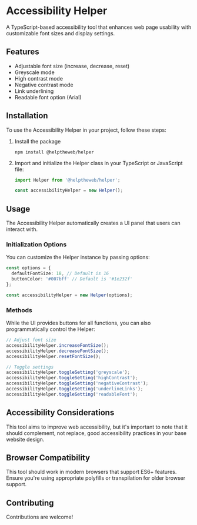 # Accessibility Helper

A TypeScript-based accessibility tool that enhances web page usability with customizable font sizes and display settings.

## Features

- Adjustable font size (increase, decrease, reset)
- Greyscale mode
- High contrast mode
- Negative contrast mode
- Link underlining
- Readable font option (Arial)

## Installation

To use the Accessibility Helper in your project, follow these steps:

1. Install the package
   ```
   npm install @helptheweb/helper
   ```

2. Import and initialize the Helper class in your TypeScript or JavaScript file:
   ```typescript
   import Helper from '@helptheweb/helper';

   const accessibilityHelper = new Helper();
   ```

## Usage

The Accessibility Helper automatically creates a UI panel that users can interact with.

### Initialization Options

You can customize the Helper instance by passing options:

```typescript
const options = {
  defaultFontSize: 18, // Default is 16
  buttonColor: '#007bff' // Default is '#1e232f'
};

const accessibilityHelper = new Helper(options);
```

### Methods

While the UI provides buttons for all functions, you can also programmatically control the Helper:

```typescript
// Adjust font size
accessibilityHelper.increaseFontSize();
accessibilityHelper.decreaseFontSize();
accessibilityHelper.resetFontSize();

// Toggle settings
accessibilityHelper.toggleSetting('greyscale');
accessibilityHelper.toggleSetting('highContrast');
accessibilityHelper.toggleSetting('negativeContrast');
accessibilityHelper.toggleSetting('underlineLinks');
accessibilityHelper.toggleSetting('readableFont');
```

## Accessibility Considerations

This tool aims to improve web accessibility, but it's important to note that it should complement, not replace, good accessibility practices in your base website design.

## Browser Compatibility

This tool should work in modern browsers that support ES6+ features. Ensure you're using appropriate polyfills or transpilation for older browser support.

## Contributing

Contributions are welcome!
